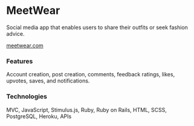 # MeetWear 
Social media app that enables users to share their outfits or seek fashion advice. 

[meetwear.com](https://meetwear.me/)

### Features
Account creation, post creation, comments, feedback ratings, likes, upvotes, saves, and notifications.

### Technologies
MVC, JavaScript, Stimulus.js, Ruby, Ruby on Rails, HTML, SCSS, PostgreSQL, Heroku, APIs
